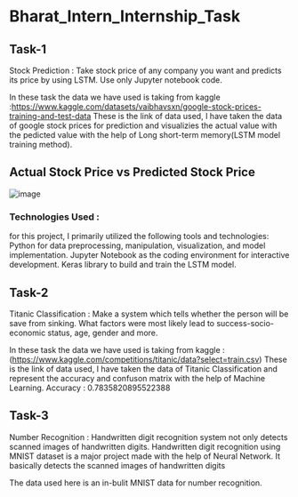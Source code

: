 # Bharat_Intern_Internship_Task
## Task-1
Stock Prediction :
Take stock price of any company you
want and predicts its price by using LSTM.
Use only Jupyter notebook code.

In these task the data we have used is taking from kaggle :https://www.kaggle.com/datasets/vaibhavsxn/google-stock-prices-training-and-test-data
These is the link of data used, I have taken the data of google stock prices for prediction and visualizies the actual value with the pedicted value
with the help of Long short-term memory(LSTM model training method).
## Actual Stock Price vs Predicted Stock Price 
![image](https://github.com/chatterjeeabhi/Bharat_Intern_Internship_Task/assets/141000190/d1c90247-0025-4adb-a834-3735dc05210b)

### Technologies Used :
for this project, I primarily utilized the following tools and technologies: Python for data preprocessing, manipulation, visualization, and model implementation.
Jupyter Notebook as the coding environment for interactive development. Keras library to build and train the LSTM model.

## Task-2
Titanic Classification :
Make a system which tells whether the person will be
save from sinking. What factors were
most likely lead to success-socio-economic
status, age, gender and more.

In these task the data we have used is taking from kaggle :(https://www.kaggle.com/competitions/titanic/data?select=train.csv)
These is the link of data used, I have taken the data of Titanic Classification and represent the accuracy and confuson matrix
with the help of Machine Learning.
Accuracy : 0.7835820895522388


## Task-3
Number Recognition :
Handwritten digit recognition system not only detects scanned images of handwritten digits.
Handwritten digit recognition using MNIST dataset is a major project made with the help of Neural Network.
It basically detects the scanned images of handwritten digits

The data used here is an in-bulit MNIST data for number recognition.


